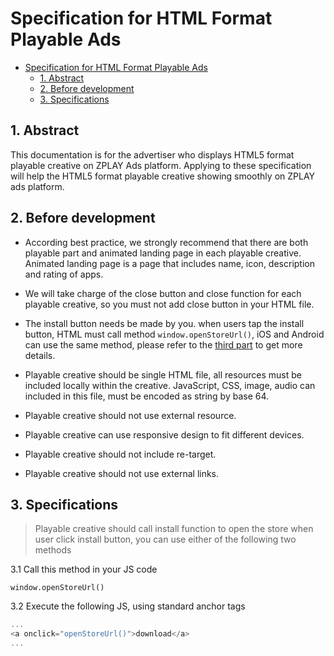 # Specification for HTML Format Playable Ads

- [Specification for HTML Format Playable Ads](#specification-for-html-format-playable-ads)
  - [1. Abstract](#1-abstract)
  - [2. Before development](#2-before-development)
  - [3. Specifications](#3-specifications)

## 1. Abstract

This documentation is for the advertiser who displays HTML5 format playable creative on ZPLAY Ads platform. Applying to these specification will help the HTML5 format playable creative showing smoothly on ZPLAY ads platform.

## 2. Before development

- According best practice, we strongly recommend that there are both playable part and animated landing page in each playable creative. Animated landing page is a page that includes name, icon, description and rating of apps.

- We will take charge of the close button and close function for each playable creative, so you must not add close button in your HTML file.

- The install button needs be made by you. when users tap the install button, HTML must call method `window.openStoreUrl()`, iOS and Android can use the same method, please refer to the [third part](#3-specifications) to get more details.

- Playable creative should be single HTML file, all resources must be included locally within the creative. JavaScript, CSS, image, audio can included in this file, must be encoded as string by base 64.

- Playable creative should not use external resource.

- Playable creative can use responsive design to fit different devices.

- Playable creative should not include re-target.

- Playable creative should not use external links.

## 3. Specifications

> Playable creative should call install function to open the store when user click install button, you can use either of the following two methods

3.1 Call this method in your JS code

```JS
window.openStoreUrl()
```

3.2 Execute the following JS, using standard anchor tags

```js
...
<a onclick="openStoreUrl()">download</a>
...
```
